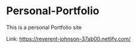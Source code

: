 # Personal-Portfolio
This is a personal Portfolio site

Link: https://reverent-johnson-37ab00.netlify.com/
